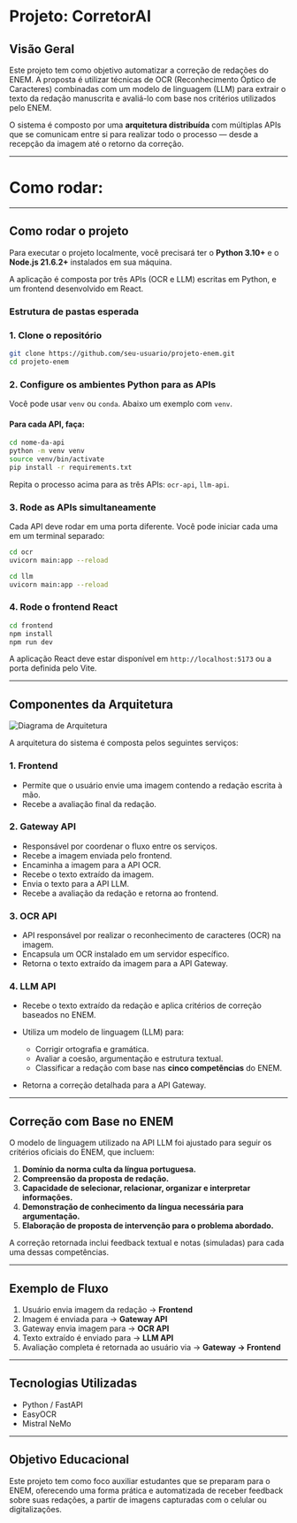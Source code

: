 # Projeto: CorretorAI

## Visão Geral

Este projeto tem como objetivo automatizar a correção de redações do ENEM. A proposta é utilizar técnicas de OCR (Reconhecimento Óptico de Caracteres) combinadas com um modelo de linguagem (LLM) para extrair o texto da redação manuscrita e avaliá-lo com base nos critérios utilizados pelo ENEM.

O sistema é composto por uma **arquitetura distribuída** com múltiplas APIs que se comunicam entre si para realizar todo o processo — desde a recepção da imagem até o retorno da correção.

---

# Como rodar:
---

## Como rodar o projeto

Para executar o projeto localmente, você precisará ter o **Python 3.10+** e o **Node.js 21.6.2+** instalados em sua máquina.

A aplicação é composta por três APIs (OCR e LLM) escritas em Python, e um frontend desenvolvido em React.

### Estrutura de pastas esperada

### 1. Clone o repositório

```bash
git clone https://github.com/seu-usuario/projeto-enem.git
cd projeto-enem
```

### 2. Configure os ambientes Python para as APIs

Você pode usar `venv` ou `conda`. Abaixo um exemplo com `venv`.

#### Para cada API, faça:

```bash
cd nome-da-api 
python -m venv venv
source venv/bin/activate
pip install -r requirements.txt
```

Repita o processo acima para as três APIs: `ocr-api`, `llm-api`.

### 3. Rode as APIs simultaneamente

Cada API deve rodar em uma porta diferente. Você pode iniciar cada uma em um terminal separado:

```bash
cd ocr
uvicorn main:app --reload

cd llm
uvicorn main:app --reload
```

### 4. Rode o frontend React

```bash
cd frontend
npm install
npm run dev
```

A aplicação React deve estar disponível em `http://localhost:5173` ou a porta definida pelo Vite.

---

## Componentes da Arquitetura

![Diagrama de Arquitetura](https://i.imgur.com/6OpW9rI.png)

A arquitetura do sistema é composta pelos seguintes serviços:

### 1. **Frontend**

* Permite que o usuário envie uma imagem contendo a redação escrita à mão.
* Recebe a avaliação final da redação.

### 2. **Gateway API**

* Responsável por coordenar o fluxo entre os serviços.
* Recebe a imagem enviada pelo frontend.
* Encaminha a imagem para a API OCR.
* Recebe o texto extraído da imagem.
* Envia o texto para a API LLM.
* Recebe a avaliação da redação e retorna ao frontend.

### 3. **OCR API**

* API responsável por realizar o reconhecimento de caracteres (OCR) na imagem.
* Encapsula um OCR instalado em um servidor específico.
* Retorna o texto extraído da imagem para a API Gateway.

### 4. **LLM API**

* Recebe o texto extraído da redação e aplica critérios de correção baseados no ENEM.
* Utiliza um modelo de linguagem (LLM) para:

  * Corrigir ortografia e gramática.
  * Avaliar a coesão, argumentação e estrutura textual.
  * Classificar a redação com base nas **cinco competências** do ENEM.
* Retorna a correção detalhada para a API Gateway.

---

## Correção com Base no ENEM

O modelo de linguagem utilizado na API LLM foi ajustado para seguir os critérios oficiais do ENEM, que incluem:

1. **Domínio da norma culta da língua portuguesa.**
2. **Compreensão da proposta de redação.**
3. **Capacidade de selecionar, relacionar, organizar e interpretar informações.**
4. **Demonstração de conhecimento da língua necessária para argumentação.**
5. **Elaboração de proposta de intervenção para o problema abordado.**

A correção retornada inclui feedback textual e notas (simuladas) para cada uma dessas competências.

---

## Exemplo de Fluxo

1. Usuário envia imagem da redação → **Frontend**
2. Imagem é enviada para → **Gateway API**
3. Gateway envia imagem para → **OCR API**
4. Texto extraído é enviado para → **LLM API**
5. Avaliação completa é retornada ao usuário via → **Gateway → Frontend**

---

## Tecnologias Utilizadas

* Python / FastAPI
* EasyOCR
* Mistral NeMo
---

## Objetivo Educacional

Este projeto tem como foco auxiliar estudantes que se preparam para o ENEM, oferecendo uma forma prática e automatizada de receber feedback sobre suas redações, a partir de imagens capturadas com o celular ou digitalizações.
